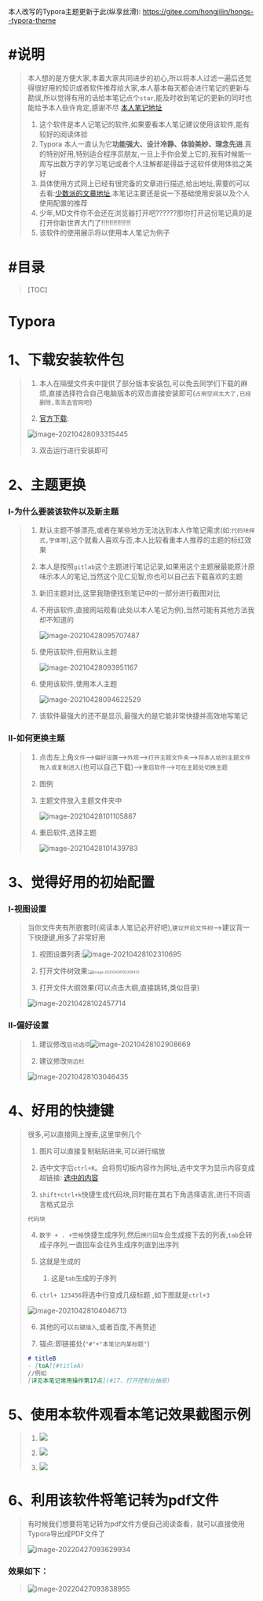 

本人改写的Typora主题更新于此(纵享丝滑): https://gitee.com/hongjilin/hongs--typora-theme

# #说明

>本人想的是方便大家,本着大家共同进步的初心,所以将本人过滤一遍后还觉得很好用的知识或者软件推荐给大家,本人基本每天都会进行笔记的更新与勘误,所以觉得有用的话给本笔记点个`star`,能及时收到笔记的更新的同时也能给予本人些许肯定,感谢不尽 [本人笔记地址](https://gitee.com/hongjilin/hongs-study-notes)
>
>1. 这个软件是本人记笔记的软件,如果要看本人笔记建议使用该软件,能有较好的阅读体验
>2. Typora 本人一直认为它**功能强大、设计冷静、体验美妙、理念先进**.真的特别好用,特别适合程序员朋友,一旦上手你会爱上它的,我有时候能一周写出数万字的学习笔记或者个人注解都是得益于这软件使用体验之美好
>3. 具体使用方式网上已经有很完备的文章进行描述,给出地址,需要的可以去看:[少数派的文章地址](https://sspai.com/post/54912),本笔记主要还是说一下基础使用安装以及个人使用配置的推荐
>4. 少年,MD文件你不会还在浏览器打开吧??????那你打开这份笔记真的是打开你新世界大门了!!!!!!!!!!!!!!!
>5. 该软件的使用展示将以使用本人笔记为例子

# #目录

>[TOC]

# Typora

# 1、下载安装软件包

>1. 本人在隔壁文件夹中提供了部分版本安装包,可以免去同学们下载的麻烦,直接选择符合自己电脑版本的双击直接安装即可(`占用空间太大了,已经删除,乖乖去官网吧`)
>
>2. [官方下载](https://www.typora.io/):
>
>   ![image-20210428093315445](Typora使用分享中的图片/image-20210428093315445.png)
>
>3. 双击运行进行安装即可

# 2、主题更换

### Ⅰ-为什么要装该软件以及新主题

>1. 默认主题不够漂亮,或者在某些地方无法达到本人作笔记需求(如:`代码块样式,字体等`),这个就看人喜欢与否,本人比较看重本人推荐的主题的标红效果
>
>2. 本人是按照`gitlab`这个主题进行笔记记录,如果用这个主题展最能原汁原味示本人的笔记,当然这个见仁见智,你也可以自己去下载喜欢的主题
>
>3. 新旧主题对比,这里我随便找到笔记中的一部分进行截图对比
>
>   1. 不用该软件,直接网站观看(此处以本人笔记为例),当然可能有其他方法我却不知道的
>
>      ![image-20210428095707487](Typora使用分享中的图片/image-20210428095707487.png)
>
>      
>
>   2. 使用该软件,但用默认主题
>
>      ![image-20210428093951167](Typora使用分享中的图片/image-20210428093951167.png)
>
>   3. 使用该软件,使用本人主题
>
>      ![image-20210428094622529](Typora使用分享中的图片/image-20210428094622529.png)
>
>   4. 该软件最强大的还不是显示,最强大的是它能非常快捷并高效地写笔记

### Ⅱ-如何更换主题

>1. 点击左上角`文件`-->`偏好设置`-->`外观`-->`打开主题文件夹`-->`将本人给的主题文件拖入或复制进入`(也可以自己下载)-->`重启软件`-->`可在主题处切换主题`
>
>2. 图例
>
>   1. 主题文件放入主题文件夹中
>
>      ![image-20210428101105887](Typora使用分享中的图片/image-20210428101105887.png)
>
>   2. 重启软件,选择主题
>
>      ![image-20210428101439783](Typora使用分享中的图片/image-20210428101439783.png)

# 3、觉得好用的初始配置

### Ⅰ-视图设置

>当你文件夹有所嵌套时(阅读本人笔记必开好吧),`建议开启文件树`-->建议背一下快捷键,用多了非常好用
>
>1. 视图设置列表:![image-20210428102310695](Typora使用分享中的图片/image-20210428102310695.png)
>
>2. 打开文件树效果:<img src="Typora使用分享中的图片/image-20210428102359472.png" alt="image-20210428102359472" style="zoom: 50%;" />
>
>3. 打开文件大纲效果(可以点击大纲,直接跳转,类似目录)
>
>   ![image-20210428102457714](Typora使用分享中的图片/image-20210428102457714.png)

### Ⅱ-偏好设置

>1. 建议修改`启动选项`![image-20210428102908669](Typora使用分享中的图片/image-20210428102908669.png)
>
>2. 建议修改`侧边栏`
>
>   ![image-20210428103046435](Typora使用分享中的图片/image-20210428103046435.png)

# 4、好用的快捷键

>很多,可以直接网上搜索,这里举例几个
>
>1. 图片可以直接复制粘贴进来,可以进行缩放
>
>2. 选中文字后`ctrl+K`。会将剪切板内容作为网址,选中文字为显示内容变成超链接: [选中的内容](地址)
>
>3. `shift+ctrl+k`快捷生成代码块,同时能在其右下角选择语言,进行不同语言格式显示
>
>  ```js
>  代码块
>  ```
>
>4. `数字 + . +空格`快捷生成序列,然后`换行回车`会生成接下去的列表,`tab`会转成子序列,一直回车会往外生成序列直到出序列
>
>  1. 这就是生成的
>     1. 这是`tab`生成的子序列
>
>5. `ctrl+ 123456`将选中行变成几级标题 ,如下图就是`ctrl+3`
>
>  ![image-20210428104046713](Typora使用分享中的图片/image-20210428104046713.png)
>
>6. 其他的可以`右键插入`,或者百度,不再赘述
>
>7. 锚点:即链接处(`"#"+"本笔记内某标题"`)
>
>   ```md
>   # titleB
>   - [toA](#titleA)
>   //例如
>   [详见本笔记常用操作第17点](#17、打开控制台抽屉)
>   ```

# 5、使用本软件观看本笔记效果截图示例

>1. ![](Typora使用分享中的图片/image-20210428140010515.png)
>
>2. ![](Typora使用分享中的图片/image-20210428140541336.png)
>3. ![](Typora使用分享中的图片/使用Typora打开笔记展示1.gif)

# 6、利用该软件将笔记转为pdf文件

>有时候我们想要将笔记转为pdf文件方便自己阅读查看，就可以直接使用Typora导出成PDF文件了
>
>![image-20220427093629934](Typora使用分享中的图片/image-20220427093629934.png)

### 效果如下：

>![image-20220427093838955](Typora使用分享中的图片/image-20220427093838955.png)
>
>
